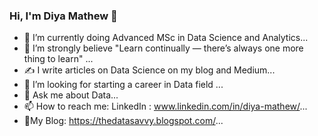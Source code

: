 ### Hi, I'm Diya Mathew 👋

- 🔭 I’m currently doing Advanced MSc in Data Science and Analytics...
- 🌱 I’m strongly believe "Learn continually — there’s always one more thing to learn" ...
- ✍️ I write articles on Data Science on my blog and Medium...
- 🤔 I’m looking for starting a career in Data field ...
- 💬 Ask me about Data...
- 📫 How to reach me: LinkedIn : www.linkedin.com/in/diya-mathew/...
- :pencil:My Blog: https://thedatasavvy.blogspot.com/...
<!--
**DiyaMatthew/DiyaMatthew** is a ✨ _special_ ✨ repository because its `README.md` (this file) appears on your GitHub profile.

Here are some ideas to get you started:

- 🔭 I’m currently doing Advanced MSc in Dta Science and Analytics...
- 🌱 I’m strongly believe "Learn continually — there’s always one more thing to learn" ...
- 👯 ✍️:pencil: I write articles of Data Science on my blog and Medium...
- 🤔 I’m looking for starting a career in Data field ...
- 💬 Ask me about ...
- 📫 How to reach me: LinkedIn : www.linkedin.com/in/diya-mathew/...
- 😄 My Blog: https://thedatasavvy.blogspot.com/...
- ⚡ Fun fact: ...
-->
